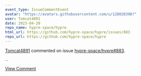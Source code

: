 ```yaml
---
event_type: IssueCommentEvent
avatar: "https://avatars.githubusercontent.com/u/128020398?"
user: Tomcat4891
date: 2023-04-20
repo_name: hypre-space/hypre
html_url: https://github.com/hypre-space/hypre/issues/883
repo_url: https://github.com/hypre-space/hypre
---
```


<a href='https://github.com/Tomcat4891' target='_blank'>Tomcat4891</a> commented on issue <a href='https://github.com/hypre-space/hypre/issues/883' target='_blank'>hypre-space/hypre#883</a>.

<small>...</small>

<a href='https://github.com/hypre-space/hypre/issues/883' target='_blank'>View Comment</a>